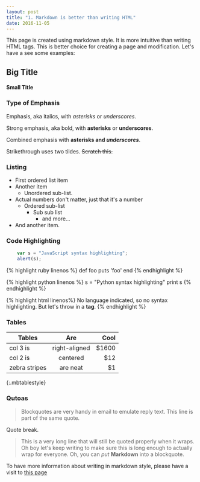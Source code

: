 ```yaml
---
layout: post
title: "1. Markdown is better than writing HTML"
date: 2016-11-05
---
```


This page is created using markdown style. It is more intuitive than writing HTML tags. This is better choice for creating a page and modification. Let's have a see some examples:

## Big Title
#### Small Title

### Type of Emphasis

Emphasis, aka italics, with *asterisks* or _underscores_.

Strong emphasis, aka bold, with **asterisks** or __underscores__.

Combined emphasis with **asterisks and _underscores_**.

Strikethrough uses two tildes. ~~Scratch this.~~

### Listing

* First ordered list item
* Another item
    * Unordered sub-list. 
* Actual numbers don't matter, just that it's a number
    * Ordered sub-list
        * Sub sub list
            * and more...
* And another item.

### Code Highlighting

```javascript
    var s = "JavaScript syntax highlighting";
    alert(s);
```


{% highlight ruby linenos %}
 def foo
   puts 'foo'
 end
{% endhighlight %}

{% highlight python linenos %}
 s = "Python syntax highlighting"
 print s
{% endhighlight %}

{% highlight html linenos%}
 No language indicated, so no syntax highlighting. 
 But let's throw in a <b>tag</b>.
{% endhighlight %}
 

### Tables

| Tables        | Are           | Cool  |
| ------------- |:-------------:| -----:|
| col 3 is      | right-aligned | $1600 |
| col 2 is      | centered      |   $12 |
| zebra stripes | are neat      |    $1 |
{:.mbtablestyle}

### Qutoas
> Blockquotes are very handy in email to emulate reply text.
> This line is part of the same quote.

Quote break.

> This is a very long line that will still be quoted properly when it wraps. Oh boy let's keep writing to make sure this is long enough to actually wrap for everyone. Oh, you can *put* **Markdown** into a blockquote. 


To have more information about writing in markdown style, please have a visit to [this page](https://github.com/adam-p/markdown-here/wiki/Markdown-Cheatsheet)

